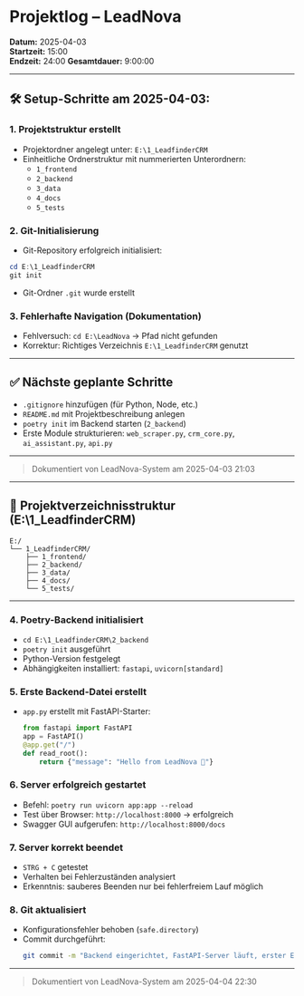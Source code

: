 # Projektlog – LeadNova

**Datum:** 2025-04-03  
**Startzeit:** 15:00  
**Endzeit:** 24:00 
**Gesamtdauer:** 9:00:00 

---

## 🛠️ Setup-Schritte am 2025-04-03:

### 1. Projektstruktur erstellt
- Projektordner angelegt unter: `E:\1_LeadfinderCRM`
- Einheitliche Ordnerstruktur mit nummerierten Unterordnern:
  - `1_frontend`
  - `2_backend`
  - `3_data`
  - `4_docs`
  - `5_tests`

### 2. Git-Initialisierung
- Git-Repository erfolgreich initialisiert:
```powershell
cd E:\1_LeadfinderCRM
git init
```
- Git-Ordner `.git` wurde erstellt

### 3. Fehlerhafte Navigation (Dokumentation)
- Fehlversuch: `cd E:\LeadNova` → Pfad nicht gefunden
- Korrektur: Richtiges Verzeichnis `E:\1_LeadfinderCRM` genutzt

---

## ✅ Nächste geplante Schritte
- `.gitignore` hinzufügen (für Python, Node, etc.)
- `README.md` mit Projektbeschreibung anlegen
- `poetry init` im Backend starten (`2_backend`)
- Erste Module strukturieren: `web_scraper.py`, `crm_core.py`, `ai_assistant.py`, `api.py`

---

> Dokumentiert von LeadNova-System am 2025-04-03 21:03

---

## 📁 Projektverzeichnisstruktur (E:\1_LeadfinderCRM)

```
E:/
└── 1_LeadfinderCRM/
    ├── 1_frontend/
    ├── 2_backend/
    ├── 3_data/
    ├── 4_docs/
    └── 5_tests/
```

---

### 4. Poetry-Backend initialisiert
- `cd E:\1_LeadfinderCRM\2_backend`
- `poetry init` ausgeführt
- Python-Version festgelegt
- Abhängigkeiten installiert: `fastapi`, `uvicorn[standard]`

### 5. Erste Backend-Datei erstellt
- `app.py` erstellt mit FastAPI-Starter:
  ```python
  from fastapi import FastAPI
  app = FastAPI()
  @app.get("/")
  def read_root():
      return {"message": "Hello from LeadNova 👋"}
  ```

### 6. Server erfolgreich gestartet
- Befehl: `poetry run uvicorn app:app --reload`
- Test über Browser: `http://localhost:8000` → erfolgreich
- Swagger GUI aufgerufen: `http://localhost:8000/docs`

### 7. Server korrekt beendet
- `STRG + C` getestet
- Verhalten bei Fehlerzuständen analysiert
- Erkenntnis: sauberes Beenden nur bei fehlerfreiem Lauf möglich

### 8. Git aktualisiert
- Konfigurationsfehler behoben (`safe.directory`)
- Commit durchgeführt:
  ```bash
  git commit -m "Backend eingerichtet, FastAPI-Server läuft, erster Endpoint / getestet"
  ```

---

> Dokumentiert von LeadNova-System am 2025-04-04 22:30